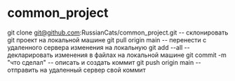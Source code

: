 # common_project
git clone git@github.com:RussianCats/common_project.git     -- склонировать git проект на локальной машине
git pull origin main                                        -- перенести с удаленного сервера изменения на локальную
git add --all                                               -- декларировать изменения в файлах на локальной машине
git commit -m "что сделал"                                  -- описать и создать коммит
git push origin main                                        -- отправить на удаленный сервер свой коммит

